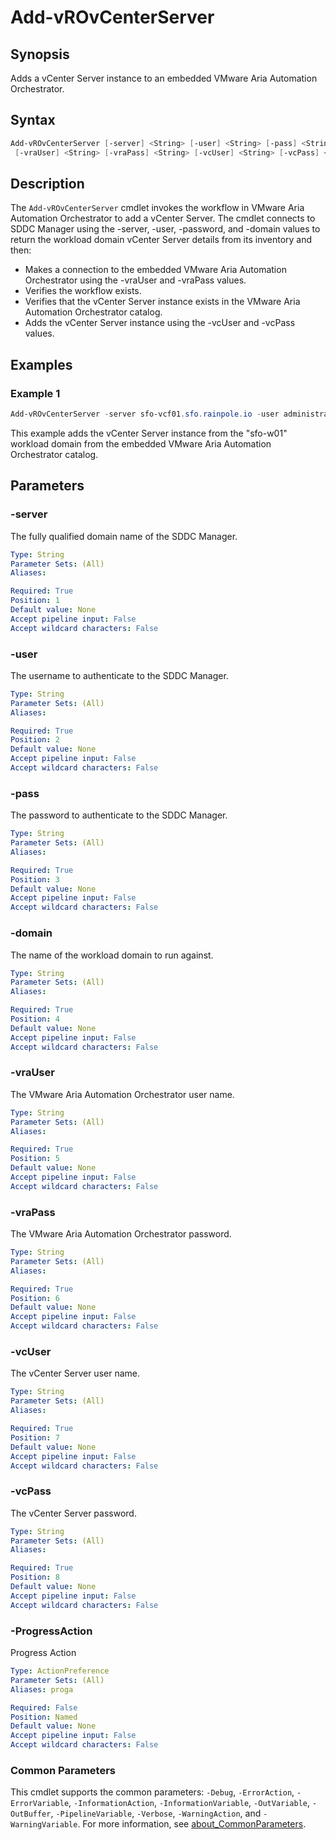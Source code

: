 # Add-vROvCenterServer

## Synopsis

Adds a vCenter Server instance to an embedded VMware Aria Automation Orchestrator.

## Syntax

```powershell
Add-vROvCenterServer [-server] <String> [-user] <String> [-pass] <String> [-domain] <String>
 [-vraUser] <String> [-vraPass] <String> [-vcUser] <String> [-vcPass] <String> [-ProgressAction <ActionPreference>] [<CommonParameters>]
```

## Description

The `Add-vROvCenterServer` cmdlet invokes the workflow in VMware Aria Automation Orchestrator to add a vCenter Server.
The cmdlet connects to SDDC Manager using the -server, -user, -password, and -domain values
to return the workload domain vCenter Server details from its inventory and then:

- Makes a connection to the embedded VMware Aria Automation Orchestrator using the -vraUser and -vraPass values.
- Verifies the workflow exists.
- Verifies that the vCenter Server instance exists in the VMware Aria Automation Orchestrator catalog.
- Adds the vCenter Server instance using the -vcUser and -vcPass values.

## Examples

### Example 1

```powershell
Add-vROvCenterServer -server sfo-vcf01.sfo.rainpole.io -user administrator@vsphere.local -pass VMw@re1! -domain sfo-w01 -vraUser configadmin -vraPass VMw@re1! -vcUser administrator@vsphere.local -vcPass VMw@re1!
```

This example adds the vCenter Server instance from the "sfo-w01" workload domain from the embedded VMware Aria Automation Orchestrator catalog.

## Parameters

### -server

The fully qualified domain name of the SDDC Manager.

```yaml
Type: String
Parameter Sets: (All)
Aliases:

Required: True
Position: 1
Default value: None
Accept pipeline input: False
Accept wildcard characters: False
```

### -user

The username to authenticate to the SDDC Manager.

```yaml
Type: String
Parameter Sets: (All)
Aliases:

Required: True
Position: 2
Default value: None
Accept pipeline input: False
Accept wildcard characters: False
```

### -pass

The password to authenticate to the SDDC Manager.

```yaml
Type: String
Parameter Sets: (All)
Aliases:

Required: True
Position: 3
Default value: None
Accept pipeline input: False
Accept wildcard characters: False
```

### -domain

The name of the workload domain to run against.

```yaml
Type: String
Parameter Sets: (All)
Aliases:

Required: True
Position: 4
Default value: None
Accept pipeline input: False
Accept wildcard characters: False
```

### -vraUser

The VMware Aria Automation Orchestrator user name.

```yaml
Type: String
Parameter Sets: (All)
Aliases:

Required: True
Position: 5
Default value: None
Accept pipeline input: False
Accept wildcard characters: False
```

### -vraPass

The VMware Aria Automation Orchestrator password.

```yaml
Type: String
Parameter Sets: (All)
Aliases:

Required: True
Position: 6
Default value: None
Accept pipeline input: False
Accept wildcard characters: False
```

### -vcUser

The vCenter Server user name.

```yaml
Type: String
Parameter Sets: (All)
Aliases:

Required: True
Position: 7
Default value: None
Accept pipeline input: False
Accept wildcard characters: False
```

### -vcPass

The vCenter Server password.

```yaml
Type: String
Parameter Sets: (All)
Aliases:

Required: True
Position: 8
Default value: None
Accept pipeline input: False
Accept wildcard characters: False
```

### -ProgressAction

Progress Action

```yaml
Type: ActionPreference
Parameter Sets: (All)
Aliases: proga

Required: False
Position: Named
Default value: None
Accept pipeline input: False
Accept wildcard characters: False
```

### Common Parameters

This cmdlet supports the common parameters: `-Debug`, `-ErrorAction`, `-ErrorVariable`, `-InformationAction`, `-InformationVariable`, `-OutVariable`, `-OutBuffer`, `-PipelineVariable`, `-Verbose`, `-WarningAction`, and `-WarningVariable`. For more information, see [about_CommonParameters](http://go.microsoft.com/fwlink/?LinkID=113216).
